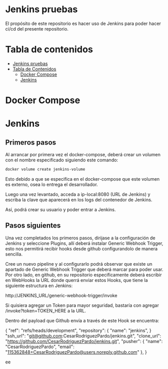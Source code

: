 # Jenkins pruebas
El propósito de este repositorio es hacer uso de Jenkins para poder hacer ci/cd del presente repositorio.

# Tabla de contenidos
- [Jenkins pruebas](#jenkins-pruebas)
- [Tabla de Contenidos](#tabla-de-contenidos)
    - [Docker Compose](#docker-compose)
    - [Jenkins](#jenkins)

# Docker Compose

# Jenkins
## Primeros pasos
Al arrancar por primera vez el docker-compose, deberá crear un volumen con el nombre especificado siguiendo este comando:

```bash
docker volume create jenkins-volume
```
Esto debido a que se especifica en el docker-compose que este volumen es externo, osea lo entrega el desarrollador.

Luego una vez levantado, acceda a ip-local:8080 (URL de Jenkins) y escriba la clave que aparecerá en los logs del contenedor de Jenkins.

Así, podrá crear su usuario y poder entrar a Jenkins.

## Pasos siguientes
Una vez completados los primeros pasos, dirijase a la configuración de Jenkins y seleccione Plugins, allí deberá instalar Generic Webhook Trigger, esto nos permitirá recibir hooks desde github configurandolo de manera sencilla.

Cree un nuevo pipeline y al configurarlo podrá observar que existe un apartado de Generic Webhook Trigger que deberá marcar para poder usar. Por otro lado, en github, en su repositorio especificamente deberá escribir en WebHooks la URL donde querrá enviar estos Hooks, que tiene la siguiente estructura en Jenkins: 

 http://JENKINS_URL/generic-webhook-trigger/invoke

 Si quisiera agregar un Token para mayor seguridad, bastaría con agregar /invoke?token=TOKEN_HERE a la URL.

 Dentro del payload que Github envía a través de este Hook se encuentra:

 {
  "ref": "refs/heads/development",
  "repository": {
    "name": "jenkins",
  }
  "ssh_url": "git@github.com:CesarRodriguezPardo/jenkins.git",
  "clone_url": "https://github.com/CesarRodriguezPardo/jenkins.git",
  "pusher": {
    "name": "CesarRodriguezPardo",
    "email": "115362848+CesarRodriguezPardo@users.noreply.github.com"
  },
}

ee